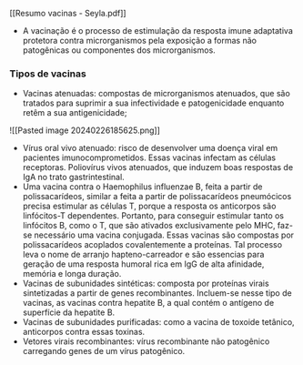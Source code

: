 [[Resumo vacinas - Seyla.pdf]]
* A vacinação é o processo de estimulação da resposta imune adaptativa protetora contra microrganismos pela exposição a formas não patogênicas ou componentes dos microrganismos.

### **Tipos de vacinas**
* Vacinas atenuadas: compostas de microrganismos atenuados, que são tratados para suprimir a sua infectividade e patogenicidade enquanto retêm a sua antigenicidade; 

![[Pasted image 20240226185625.png]]

* Vírus oral vivo atenuado: risco de desenvolver uma doença viral em pacientes imunocomprometidos. Essas vacinas infectam as células receptoras. Poliovírus vivos atenuados, que induzem boas respostas de IgA no trato gastrintestinal. 
* Uma vacina contra o Haemophilus influenzae B, feita a partir de polissacarídeos, similar a feita a partir de polissacarídeos pneumócicos precisa estimular as células T, porque a resposta os anticorpos são linfócitos-T dependentes. Portanto, para conseguir estimular tanto os linfócitos B, como o T, que são ativados exclusivamente pelo MHC, faz-se necessário uma vacina conjugada. Essas vacinas são compostas por polissacarídeos acoplados covalentemente a proteínas. Tal processo leva o nome de arranjo hapteno-carreador e são essencias para geração de uma resposta humoral rica em IgG de alta afinidade, memória e longa duração. 
* Vacinas de subunidades sintéticas: composta por proteínas virais sintetizadas a partir de genes recombinantes. Incluem-se nesse tipo de vacinas, as vacinas contra hepatite B, a qual contém o antígeno de superfície da hepatite B. 
* Vacinas de subunidades purificadas: como a vacina de toxoide tetânico, anticorpos contra essas toxinas. 
* Vetores virais recombinantes: vírus recombinante não patogênico carregando genes de um vírus patogênico. 